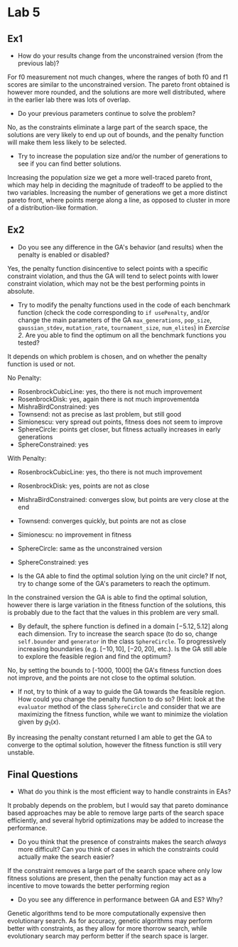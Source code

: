 # Lab 5

## Ex1

- How do your results change from the unconstrained version (from the previous lab)?

For f0 measurement not much changes, where the ranges of both f0 and f1 scores are similar to the unconstrained version. The pareto front obtained is however more rounded, and the solutions are more well distributed, where in the earlier lab there was lots of overlap.

- Do your previous parameters continue to solve the problem?

No, as the constraints eliminate a large part of the search space, the solutions are very likely to end up out of bounds, and the penalty function will make them less likely to be selected.

- Try to increase the population size and/or the number of generations to see if you can find better solutions.

Increasing the population size we get a more well-traced pareto front, which may help in deciding the magnitude of tradeoff to be applied to the two variables. 
Increasing the number of generations we get a more distinct pareto front, where points merge along a line, as opposed to cluster in more of a distribution-like formation.

## Ex2

- Do you see any difference in the GA's behavior (and results) when the penalty is enabled or disabled?

Yes, the penalty function disincentive to select points with a specific constraint violation, and thus the GA will tend to select points with lower constraint violation, which may not be the best performing points in absolute.

- Try to modify the penalty functions used in the code of each benchmark function (check the code corresponding to `if usePenalty`, and/or change the main parameters of the GA `max_generations`, `pop_size`, `gaussian_stdev`, `mutation_rate`, `tournament_size`, `num_elites`) in *Exercise 2*. Are you able to find the optimum on all the benchmark functions you tested?

It depends on which problem is chosen, and on whether the penalty function is used or not.

No Penalty:
 - RosenbrockCubicLine: yes, tho there is not much improvement
 - RosenbrockDisk: yes, again there is not much improvementda
 - MishraBirdConstrained: yes
 - Townsend: not as precise as last problem, but still good
 - Simionescu: very spread out points, fitness does not seem to improve
 - SphereCircle: points get closer, but fitness actually increases in early generations
 - SphereConstrained: yes

With Penalty: 
 - RosenbrockCubicLine: yes, tho there is not much improvement
 - RosenbrockDisk: yes, points are not as close
 - MishraBirdConstrained: converges slow, but points are very close at the end
 - Townsend: converges quickly, but points are not as close
 - Simionescu: no improvement in fitness
 - SphereCircle: same as the unconstrained version
 - SphereConstrained: yes

- Is the GA able to find the optimal solution lying on the unit circle? If not, try to change some of the GA's parameters to reach the optimum.

In the constrained version the GA is able to find the optimal solution, however there is large variation in the fitness function of the solutions, this is probably due to the fact that the values in this problem are very small.

- By default, the sphere function is defined in a domain $[-5.12,5.12]$ along each dimension. Try to increase the search space (to do so, change  `self.bounder` and `generator` in the class `SphereCircle`. To progressively increasing boundaries (e.g. $[-10,10]$, $[-20,20]$, etc.). Is the GA still able to explore the feasible region and find the optimum?

No, by setting the bounds to [-1000, 1000] the GA's fitness function does not improve, and the points are not close to the optimal solution.

-  If not, try to think of a way to guide the GA towards the feasible region. How could you change the penalty function to do so? (Hint: look at the `evaluator` method of the class `SphereCircle` and consider that we are maximizing the fitness function, while we want to minimize the violation given by $g_1(x)$.

By increasing the penalty constant returned I am able to get the GA to converge to the optimal solution, however the fitness function is still very unstable.

## Final Questions

- What do you think is the most efficient way to handle constraints in EAs?

It probably depends on the problem, but I would say that pareto dominance based approaches may be able to remove large parts of the search space efficiently, and several hybrid optimizations may be added to increase the performance.

- Do you think that the presence of constraints makes the search *always* more difficult? Can you think of cases in which the constraints could actually make the search easier?

If the constraint removes a large part of the search space where only low fitness solutions are present, then the penalty function may act as a incentive to move towards the better performing region

- Do you see any difference in performance between GA and ES? Why?

Genetic algorithms tend to be more computationally expensive then evolutionary search.
As for accuracy, genetic algorithms may perform better with constraints, as they allow for more thorrow search, while evolutionary search may perform better if the search space is larger.